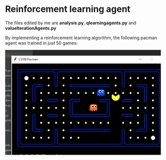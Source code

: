 # Reinforcement learning agent

The files edited by me are **analysis.py**, **qlearningagents.py** and **valueIterationAgents.py**

By implementing a reinforcement learning algorithm, the following pacman agent was trained in just 50 games:



![](support/pacmangif.gif)
